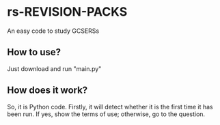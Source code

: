 # rs-REVISION-PACKS
An easy code to study GCSERSs
## How to use?
Just download and run "main.py"
## How does it work?
So, it is Python code. Firstly, it will detect whether it is the first time it has been run. If yes, show the terms of use; otherwise, go to the question.
